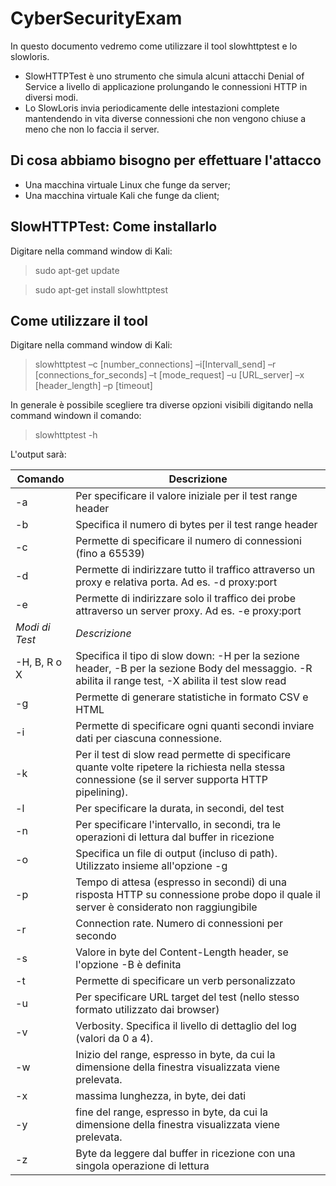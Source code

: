 # CyberSecurityExam
In questo documento vedremo come utilizzare il tool slowhttptest e lo slowloris.

* SlowHTTPTest è uno strumento che simula alcuni attacchi Denial of Service a livello di applicazione prolungando le connessioni HTTP in diversi modi.
* Lo SlowLoris invia periodicamente delle intestazioni complete mantendendo in vita diverse connessioni che non vengono chiuse a meno che non lo faccia il server.
## Di cosa abbiamo bisogno per effettuare l'attacco
* Una macchina virtuale Linux che funge da server;
* Una macchina virtuale Kali che funge da client;

## SlowHTTPTest: Come installarlo
Digitare nella command window di Kali:
> sudo apt-get update 

> sudo apt-get install slowhttptest

## Come utilizzare il tool
Digitare nella command window di Kali:
> slowhttptest –c [number_connections] –i[Intervall_send] –r [connections_for_seconds] –t [mode_request] –u [URL_server] –x [header_length] –p [timeout]

In generale è possibile scegliere tra diverse opzioni visibili digitando nella command windown il comando:
> slowhttptest -h

L'output sarà:

| Comando | Descrizione |
| --- | --- |
| -a | Per specificare il valore iniziale per il test range header |
| -b | Specifica il numero di bytes per il test range header |
| -c | Permette di specificare il numero di connessioni (fino a 65539) | 
| -d | Permette di indirizzare tutto il traffico attraverso un proxy e relativa porta. Ad es. -d proxy:port | 
| -e | Permette di indirizzare solo il traffico dei probe attraverso un server proxy. Ad es. -e proxy:port | 
| *Modi di Test* | *Descrizione* |
| -H, B, R o X |	Specifica il tipo di slow down: -H per la sezione header, -B per la sezione Body del messaggio. -R abilita il range test, -X abilita il test slow read | 
| -g |	Permette di generare statistiche in formato CSV e HTML | 
| -i | Permette di specificare ogni quanti secondi inviare dati per ciascuna connessione. | 
| -k | Per il test di slow read permette di specificare quante volte ripetere la richiesta nella stessa connessione (se il server supporta HTTP pipelining). | 
| -l | Per specificare la durata, in secondi, del test | 
| -n | Per specificare l'intervallo, in secondi, tra le operazioni di lettura dal buffer in ricezione | 
| -o | Specifica un file di output (incluso di path). Utilizzato insieme all'opzione -g | 
| -p | Tempo di attesa (espresso in secondi) di una risposta HTTP su connessione probe dopo il quale il server è considerato non raggiungibile | 
| -r | Connection rate. Numero di connessioni per secondo | 
| -s | Valore in byte del Content-Length header, se l'opzione -B è definita | 
| -t | Permette di specificare un verb personalizzato | 
| -u | Per specificare URL target del test (nello stesso formato utilizzato dai browser) | 
| -v | Verbosity. Specifica il livello di dettaglio del log (valori da 0 a 4).  | 
| -w | Inizio del range, espresso in byte, da cui la dimensione della finestra visualizzata viene prelevata. | 
| -x | massima lunghezza, in byte, dei dati | 
| -y | fine del range, espresso in byte, da cui la dimensione della finestra visualizzata viene prelevata. | 
| -z | Byte da leggere dal buffer in ricezione con una singola operazione di lettura | 







